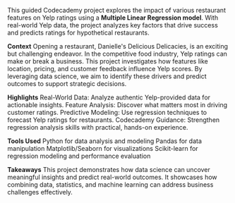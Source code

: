 This guided Codecademy project explores the impact of various restaurant features on Yelp ratings using a **Multiple Linear Regression model**. With real-world Yelp data, the project analyzes key factors that drive success and predicts ratings for hypothetical restaurants.

**Context**
Opening a restaurant, Danielle's Delicious Delicacies, is an exciting but challenging endeavor. In the competitive food industry, Yelp ratings can make or break a business. This project investigates how features like location, pricing, and customer feedback influence Yelp scores. By leveraging data science, we aim to identify these drivers and predict outcomes to support strategic decisions.

**Highlights**
Real-World Data: Analyze authentic Yelp-provided data for actionable insights.
Feature Analysis: Discover what matters most in driving customer ratings.
Predictive Modeling: Use regression techniques to forecast Yelp ratings for restaurants.
Codecademy Guidance: Strengthen regression analysis skills with practical, hands-on experience.

**Tools Used**
Python for data analysis and modeling
Pandas for data manipulation
Matplotlib/Seaborn for visualizations
Scikit-learn for regression modeling and performance evaluation

**Takeaways**
This project demonstrates how data science can uncover meaningful insights and predict real-world outcomes. It showcases how combining data, statistics, and machine learning can address business challenges effectively.
